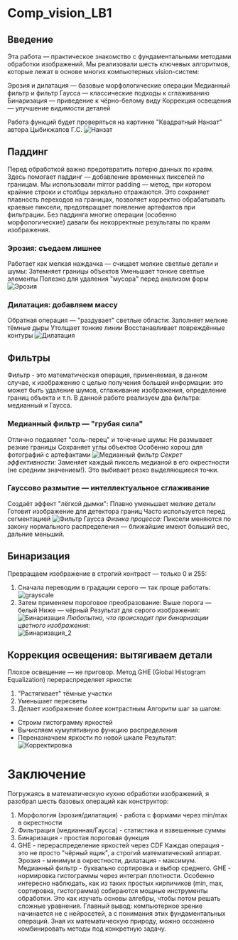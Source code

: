 # Comp_vision_LB1
## Введение
Эта работа — практическое знакомство с фундаментальными методами обработки изображений. Мы реализовали шесть ключевых алгоритмов, которые лежат в основе многих компьютерных vision-систем:

  Эрозия и дилатация — базовые морфологические операции
  Медианный фильтр и фильтр Гаусса — классические подходы к сглаживанию
  Бинаризация — приведение к чёрно-белому виду
  Коррекция освещения — улучшение видимости деталей

Работа функций будет проверяться на картинке "Квадратный Нанзат" автора Цыбикжапов Г.С. 
![Нанзат](https://github.com/luckeroff02/Comp_vision_LB1/blob/main/initial.png)
  ## Паддинг
  Перед обработкой важно предотвратить потерю данных по краям. Здесь помогает паддинг — добавление временных пикселей по границам.
Мы использовали mirror padding — метод, при котором крайние строки и столбцы зеркально отражаются. Это сохраняет плавность переходов на границах, позволяет корректно обрабатывать краевые пиксели, предотвращает появление артефактов при фильтрации. Без паддинга многие операции (особенно морфологические) давали бы некорректные результаты по краям изображения.
  ### Эрозия: съедаем лишнее
Работает как мелкая наждачка — счищает мелкие светлые детали и шумы:
  Затемняет границы объектов
  Уменьшает тонкие светлые элементы
Полезно для удаления "мусора" перед анализом форм
![Эрозия](https://github.com/luckeroff02/Comp_vision_LB1/blob/main/erose.png)
  ### Дилатация: добавляем массу
Обратная операция — "раздувает" светлые области:
  Заполняет мелкие тёмные дыры
  Утолщает тонкие линии
  Восстанавливает повреждённые контуры 
![Дилатация](https://github.com/luckeroff02/Comp_vision_LB1/blob/main/dilated.png)
  ## Фильтры
  Фильтр - это математическая операция, применяемая, в данном случае, к изображению с целью получения большей информации: это может быть удаление шумов, сглаживание изображения, определение границ объекта и т.п. В данной работе реализуем два фильтра: медианный и Гаусса.  
  ### Медианный фильтр — "грубая сила"
Отлично подавляет "соль-перец" и точечные шумы:
  Не размывает резкие границы
  Сохраняет углы объектов
  Особенно хорош для фотографий с артефактами 
![Медианный фильтр](https://github.com/luckeroff02/Comp_vision_LB1/blob/main/median.png)
  *Секрет эффективности:*
Заменяет каждый пиксель медианой в его окрестности (не средним значением!). Это выбивает резко выделяющиеся точки.
  ### Гауссово размытие — интеллектуальное сглаживание
Создаёт эффект "лёгкой дымки":
  Плавно уменьшает мелкие детали
  Готовит изображение для детектора границ
  Часто используется перед сегментацией
![Фильтр Гаусса](https://github.com/luckeroff02/Comp_vision_LB1/blob/main/gauss.png)
  *Физика процесса:*
Пиксели меняются по закону нормального распределения — ближайшие имеют больший вес, дальние меньший.
  ## Бинаризация
  Превращаем изображение в строгий контраст — только 0 и 255:
  1. Сначала переводим в градации серого — так проще работать:
![grayscale](https://github.com/luckeroff02/Comp_vision_LB1/blob/main/grayscale.png)
  2. Затем применяем пороговое преобразование:
      Выше порога — белый
      Ниже — чёрный
    Результат для серого изображения:  
![Бинаризация](https://github.com/luckeroff02/Comp_vision_LB1/blob/main/binar_gray.png)
  *Любопытно, что происходит при бинаризации цветного изображения:*  
![Бинаризация_2](https://github.com/luckeroff02/Comp_vision_LB1/blob/main/binar_rgb.png)
  ## Коррекция освещения: вытягиваем детали
Плохое освещение — не приговор. Метод GHE (Global Histogram Equalization) перераспределяет яркости:
  1. "Растягивает" тёмные участки
  2. Уменьшает пересветы
  3. Делает изображение более контрастным
Алгоритм шаг за шагом:
- Строим гистограмму яркостей
- Вычисляем кумулятивную функцию распределения
- Переназначаем яркости по новой шкале
Результат:
![Корректировка](https://github.com/luckeroff02/Comp_vision_LB1/blob/main/correct.png)
# Заключение
Погружаясь в математическую кухню обработки изображений, я разобрал шесть базовых операций как конструктор:
  1. Морфология (эрозия/дилатация) - работа с формами через min/max в окрестности
  2. Фильтрация (медианная/Гаусса) - статистика и взвешенные суммы
  3. Бинаризация - простая пороговая функция
  4. GHE - перераспределение яркостей через CDF
Каждая операция - это не просто "чёрный ящик", а строгий математический аппарат. Эрозия - минимум в окрестности, дилатация - максимум. Медианный фильтр - буквально сортировка и выбор среднего. GHE - нормировка гистограммы через интеграл плотности. Особенно интересно наблюдать, как из таких простых кирпичиков (min, max, сортировка, гистограмма) собираются мощные инструменты обработки. Это как изучать основы алгебры, чтобы потом решать сложные уравнения.
Главный вывод: компьютерное зрение начинается не с нейросетей, а с понимания этих фундаментальных операций. Зная их математическую природу, можно осознанно комбинировать методы под конкретную задачу.
